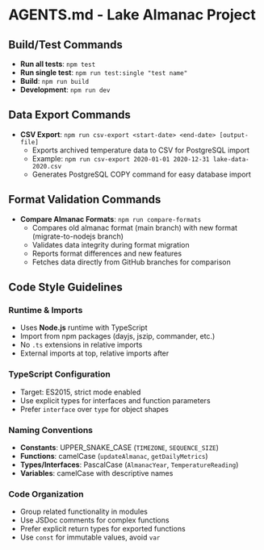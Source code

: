 # AGENTS.md - Lake Almanac Project

## Build/Test Commands

- **Run all tests**: `npm test`
- **Run single test**: `npm run test:single "test name"`
- **Build**: `npm run build`
- **Development**: `npm run dev`

## Data Export Commands

- **CSV Export**: `npm run csv-export <start-date> <end-date> [output-file]`
    - Exports archived temperature data to CSV for PostgreSQL import
    - Example: `npm run csv-export 2020-01-01 2020-12-31 lake-data-2020.csv`
    - Generates PostgreSQL COPY command for easy database import

## Format Validation Commands

- **Compare Almanac Formats**: `npm run compare-formats`
    - Compares old almanac format (main branch) with new format (migrate-to-nodejs branch)
    - Validates data integrity during format migration
    - Reports format differences and new features
    - Fetches data directly from GitHub branches for comparison

## Code Style Guidelines

### Runtime & Imports

- Uses **Node.js** runtime with TypeScript
- Import from npm packages (dayjs, jszip, commander, etc.)
- No `.ts` extensions in relative imports
- External imports at top, relative imports after

### TypeScript Configuration

- Target: ES2015, strict mode enabled
- Use explicit types for interfaces and function parameters
- Prefer `interface` over `type` for object shapes

### Naming Conventions

- **Constants**: UPPER_SNAKE_CASE (`TIMEZONE`, `SEQUENCE_SIZE`)
- **Functions**: camelCase (`updateAlmanac`, `getDailyMetrics`)
- **Types/Interfaces**: PascalCase (`AlmanacYear`, `TemperatureReading`)
- **Variables**: camelCase with descriptive names

### Code Organization

- Group related functionality in modules
- Use JSDoc comments for complex functions
- Prefer explicit return types for exported functions
- Use `const` for immutable values, avoid `var`
